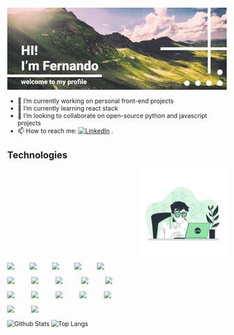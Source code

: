 ![Hi-There](https://github.com/Nando-Freitas/Nando-Freitas/blob/master/Frame%201.png)

<!--**Nando-Freitas/Nando-Freitas** is a ✨ _special_ ✨ repository because its `README.md` (this file) appears on your GitHub profile.-->

- 🔭 I’m currently working on personal front-end projects
- 🌱 I’m currently learning react stack
- 👯 I’m looking to collaborate on open-source python and javascript projects
- 📫 How to reach me: <a href="https://www.linkedin.com/in/fernando-santos-de-freitas-796ab2127/" target="_blank"><img src="https://img.shields.io/badge/LinkedIn-%230077B5.svg?&style=flat-square&logo=linkedin&logoColor=white" alt="LinkedIn"></a> .

## Technologies
<p>
  <p align="right" width="40%">
    <img src="https://github.com/Nando-Freitas/Nando-Freitas/blob/master/Coding.gif" width="200" height="200">
  </p>

  <p align="left">
    <img src="https://devicons.github.io/devicon/devicon.git/icons/html5/html5-plain.svg" width="40px">&nbsp;&nbsp;&nbsp;&nbsp;&nbsp;&nbsp;&nbsp;&nbsp;
    <img src="https://devicons.github.io/devicon/devicon.git/icons/css3/css3-plain.svg" width="40px">&nbsp;&nbsp;&nbsp;&nbsp;&nbsp;&nbsp;&nbsp;&nbsp;
    <img src="https://devicons.github.io/devicon/devicon.git/icons/javascript/javascript-original.svg" width="40px">&nbsp;&nbsp;&nbsp;&nbsp;&nbsp;&nbsp;&nbsp;&nbsp;
    <img src="https://devicons.github.io/devicon/devicon.git/icons/nodejs/nodejs-plain.svg" width="40px">&nbsp;&nbsp;&nbsp;&nbsp;&nbsp;&nbsp;&nbsp;&nbsp;
    <img src="https://devicons.github.io/devicon/devicon.git/icons/bootstrap/bootstrap-plain.svg"width="40px">&nbsp;&nbsp;&nbsp;&nbsp;&nbsp;&nbsp;&nbsp;&nbsp;&nbsp;
  </p>

  <p align="left">
    <img src="https://devicons.github.io/devicon/devicon.git/icons/react/react-original.svg" width="40px">&nbsp;&nbsp;&nbsp;&nbsp;&nbsp;&nbsp;&nbsp;&nbsp;&nbsp;  
    <img src="https://devicons.github.io/devicon/devicon.git/icons/python/python-plain.svg" width="40px">&nbsp;&nbsp;&nbsp;&nbsp;&nbsp;&nbsp;&nbsp;&nbsp;&nbsp;
    <img src="https://devicons.github.io/devicon/devicon.git/icons/java/java-plain.svg" width="40px">&nbsp;&nbsp;&nbsp;&nbsp;&nbsp;&nbsp;&nbsp;&nbsp;&nbsp;&nbsp;
    <img src="https://devicons.github.io/devicon/devicon.git/icons/git/git-original.svg" width="40px">&nbsp;&nbsp;&nbsp;&nbsp;&nbsp;&nbsp;&nbsp;&nbsp;&nbsp;
    <img src="https://devicons.github.io/devicon/devicon.git/icons/github/github-original.svg" width="40px">&nbsp;&nbsp;&nbsp;&nbsp;&nbsp;&nbsp;&nbsp;&nbsp;&nbsp;
  </p>

  <p align="left"> 
    <img src="https://devicons.github.io/devicon/devicon.git/icons/atom/atom-original.svg" width="40px">&nbsp;&nbsp;&nbsp;&nbsp;&nbsp;&nbsp;&nbsp;&nbsp;&nbsp;
    <img src="https://devicons.github.io/devicon/devicon.git/icons/linux/linux-plain.svg" width="40px">&nbsp;&nbsp;&nbsp;&nbsp;&nbsp;&nbsp;&nbsp;&nbsp;&nbsp;
    <img src="https://devicons.github.io/devicon/devicon.git/icons/vim/vim-plain.svg" width="40px">&nbsp;&nbsp;&nbsp;&nbsp;&nbsp;&nbsp;&nbsp;&nbsp;&nbsp;
    <img src="https://devicons.github.io/devicon/devicon.git/icons/slack/slack-plain.svg" width="40px">&nbsp;&nbsp;&nbsp;&nbsp;&nbsp;&nbsp;&nbsp;&nbsp;&nbsp;
    <img src="https://devicons.github.io/devicon/devicon.git/icons/trello/trello-plain.svg" width="40px">&nbsp;&nbsp;&nbsp;&nbsp;&nbsp;&nbsp;&nbsp;&nbsp;&nbsp;
  </p>

  <p align="left">
    <img src="https://devicons.github.io/devicon/devicon.git/icons/travis/travis-plain.svg" width="40px">&nbsp;&nbsp;&nbsp;&nbsp;&nbsp;&nbsp;&nbsp;&nbsp;&nbsp;
    <img src="https://devicons.github.io/devicon/devicon.git/icons/heroku/heroku-plain.svg" width="40px">&nbsp;&nbsp;&nbsp;&nbsp;&nbsp;&nbsp;&nbsp;&nbsp;&nbsp;
  </p>
</p>

![Github Stats](https://github-readme-stats.vercel.app/api?username=Nando-Freitas&count_private=true&show_icons=true&include_all_commits=true)  ![Top Langs](https://github-readme-stats.vercel.app/api/top-langs/?username=Nando-Freitas&hide=TeX&layout=compact)
